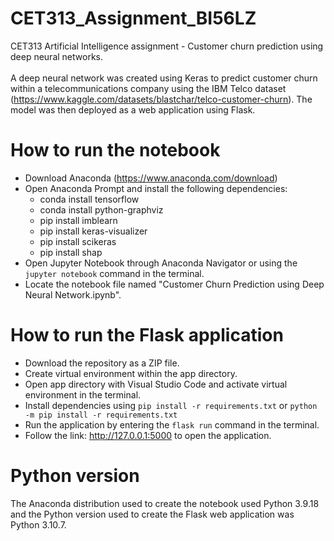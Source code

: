 # CET313_Assignment_BI56LZ
CET313 Artificial Intelligence assignment - Customer churn prediction using deep neural networks. <br><br>
A deep neural network was created using Keras to predict customer churn within a telecommunications company using the IBM Telco dataset 
(https://www.kaggle.com/datasets/blastchar/telco-customer-churn). The model was then deployed as a web application using Flask.

# How to run the notebook
- Download Anaconda (https://www.anaconda.com/download)
- Open Anaconda Prompt and install the following dependencies:
   - conda install tensorflow
   - conda install python-graphviz
   - pip install imblearn
   - pip install keras-visualizer
   - pip install scikeras
   - pip install shap
- Open Jupyter Notebook through Anaconda Navigator or using the `jupyter notebook` command in the terminal.
- Locate the notebook file named "Customer Churn Prediction using Deep Neural Network.ipynb". 

# How to run the Flask application
- Download the repository as a ZIP file.
- Create virtual environment within the app directory.
- Open app directory with Visual Studio Code and activate virtual environment in the terminal.
- Install dependencies using `pip install -r requirements.txt` or `python -m pip install -r requirements.txt`
- Run the application by entering the `flask run` command in the terminal.
- Follow the link: http://127.0.0.1:5000 to open the application.

# Python version
The Anaconda distribution used to create the notebook used Python 3.9.18 and the Python version used to create the Flask web application was Python 3.10.7.
